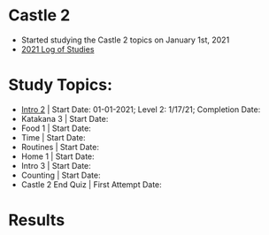 # Castle 2
* Started studying the Castle 2 topics on January 1st, 2021
* [2021 Log of Studies](https://github.com/EO4wellness/T-I-L/blob/main/polyglot/japon%C3%A9s/logs/2021_log.md) 

# Study Topics:
* [Intro 2](https://github.com/EO4wellness/T-I-L/blob/main/polyglot/japon%C3%A9s/Castle-2/Intro-2.md) | Start Date: 01-01-2021; Level 2: 1/17/21;  Completion Date: 
* Katakana 3 | Start Date: 
* Food 1 | Start Date: 
* Time  | Start Date: 
* Routines  | Start Date: 
* Home 1  | Start Date: 
* Intro 3 | Start Date: 
* Counting  | Start Date: 
* Castle 2 End Quiz | First Attempt Date: 

# Results 

